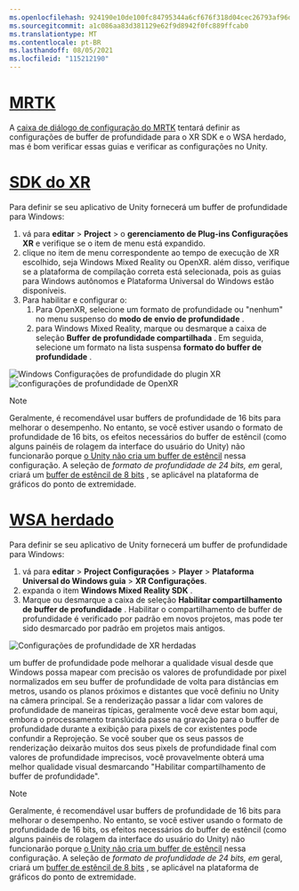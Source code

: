 ```yaml
---
ms.openlocfilehash: 924190e10de100fc84795344a6cf676f318d04cec26793af96d03a3cb7cb5f78
ms.sourcegitcommit: a1c086aa83d381129e62f9d8942f0fc889ffcab0
ms.translationtype: MT
ms.contentlocale: pt-BR
ms.lasthandoff: 08/05/2021
ms.locfileid: "115212190"
---
```

# <a name="mrtk"></a>[MRTK](#tab/mrtk)
<!-- NEVER CHANGE THE ABOVE LINE! -->

A [caixa de diálogo de configuração do MRTK](/windows/mixed-reality/mrtk-unity/configuration/mrtk-configuration-dialog) tentará definir as configurações de buffer de profundidade para o XR SDK e o WSA herdado, mas é bom verificar essas guias e verificar as configurações no Unity.

# <a name="xr-sdk"></a>[SDK do XR](#tab/xr)
<!-- NEVER CHANGE THE ABOVE LINE! -->

Para definir se seu aplicativo de Unity fornecerá um buffer de profundidade para Windows:

1. vá para **editar**  >  **Project**  >  o **gerenciamento de Plug-ins Configurações XR** e verifique se o item de menu está expandido.
2. clique no item de menu correspondente ao tempo de execução de XR escolhido, seja Windows Mixed Reality ou OpenXR. além disso, verifique se a plataforma de compilação correta está selecionada, pois as guias para Windows autônomos e Plataforma Universal do Windows estão disponíveis.
3. Para habilitar e configurar o:
    1. Para OpenXR, selecione um formato de profundidade ou "nenhum" no menu suspenso do **modo de envio de profundidade** .
    2. para Windows Mixed Reality, marque ou desmarque a caixa de seleção **Buffer de profundidade compartilhada** . Em seguida, selecione um formato na lista suspensa **formato do buffer de profundidade** .

![Windows Configurações de profundidade do plugin XR ](../../images/xrsdk-winxr-depth.png)
 ![ configurações de profundidade de OpenXR](../../images/xrsdk-openxr-depth.png)

> [!NOTE]
> Geralmente, é recomendável usar buffers de profundidade de 16 bits para melhorar o desempenho. No entanto, se você estiver usando o formato de profundidade de 16 bits, os efeitos necessários do buffer de estêncil (como alguns painéis de rolagem da interface do usuário do Unity) não funcionarão porque [o Unity não cria um buffer de estêncil](https://docs.unity3d.com/ScriptReference/RenderTexture-depth.html) nessa configuração. A seleção de *formato de profundidade de 24 bits, em* geral, criará um [buffer de estêncil de 8 bits](https://docs.unity3d.com/Manual/SL-Stencil.html) , se aplicável na plataforma de gráficos do ponto de extremidade.

# <a name="legacy-wsa"></a>[WSA herdado](#tab/wsa)
<!-- NEVER CHANGE THE ABOVE LINE! -->

Para definir se seu aplicativo de Unity fornecerá um buffer de profundidade para Windows:

1. vá para **editar**  >  **Project Configurações**  >  **Player**  >  **Plataforma Universal do Windows guia**  >  **XR Configurações**.
2. expanda o item **Windows Mixed Reality SDK** .
3. Marque ou desmarque a caixa de seleção **Habilitar compartilhamento de buffer de profundidade** . Habilitar o compartilhamento de buffer de profundidade é verificado por padrão em novos projetos, mas pode ter sido desmarcado por padrão em projetos mais antigos.

![Configurações de profundidade de XR herdadas](../../images/wmr-depth.png)

um buffer de profundidade pode melhorar a qualidade visual desde que Windows possa mapear com precisão os valores de profundidade por pixel normalizados em seu buffer de profundidade de volta para distâncias em metros, usando os planos próximos e distantes que você definiu no Unity na câmera principal. Se a renderização passar a lidar com valores de profundidade de maneiras típicas, geralmente você deve estar bom aqui, embora o processamento translúcida passe na gravação para o buffer de profundidade durante a exibição para pixels de cor existentes pode confundir a Reprojeção.  Se você souber que os seus passos de renderização deixarão muitos dos seus pixels de profundidade final com valores de profundidade imprecisos, você provavelmente obterá uma melhor qualidade visual desmarcando "Habilitar compartilhamento de buffer de profundidade".

> [!NOTE]
> Geralmente, é recomendável usar buffers de profundidade de 16 bits para melhorar o desempenho. No entanto, se você estiver usando o formato de profundidade de 16 bits, os efeitos necessários do buffer de estêncil (como alguns painéis de rolagem da interface do usuário do Unity) não funcionarão porque [o Unity não cria um buffer de estêncil](https://docs.unity3d.com/ScriptReference/RenderTexture-depth.html) nessa configuração. A seleção de *formato de profundidade de 24 bits, em* geral, criará um [buffer de estêncil de 8 bits](https://docs.unity3d.com/Manual/SL-Stencil.html) , se aplicável na plataforma de gráficos do ponto de extremidade.